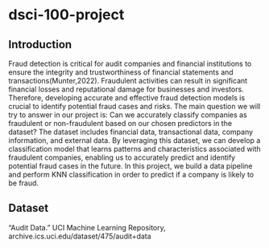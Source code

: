 # dsci-100-project

## Introduction
Fraud detection is critical for audit companies and financial institutions to ensure the integrity and trustworthiness of financial statements and transactions(Munter,2022). Fraudulent activities can result in significant financial losses and reputational damage for businesses and investors. Therefore, developing accurate and effective fraud detection models is crucial to identify potential fraud cases and risks. The main question we will try to answer in our project is: Can we accurately classify companies as fraudulent or non-fraudulent based on our chosen predictors in the dataset? The dataset includes financial data, transactional data, company information, and external data. By leveraging this dataset, we can develop a classification model that learns patterns and characteristics associated with fraudulent companies, enabling us to accurately predict and identify potential fraud cases in the future. In this project, we build a data pipeline and perform KNN classification in order to predict if a company is likely to be fraud.

## Dataset
“Audit Data.” UCI Machine Learning Repository, archive.ics.uci.edu/dataset/475/audit+data
